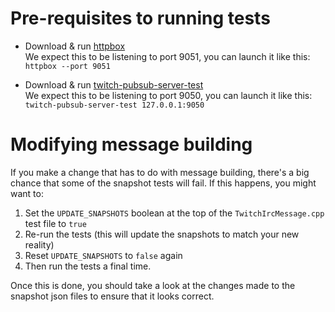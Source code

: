 # Pre-requisites to running tests

- Download & run [httpbox](https://github.com/Chatterino/httpbox/releases/latest)  
  We expect this to be listening to port 9051, you can launch it like this:  
  `httpbox --port 9051`

- Download & run [twitch-pubsub-server-test](https://github.com/Chatterino/twitch-pubsub-server-test/releases/latest)  
  We expect this to be listening to port 9050, you can launch it like this:
  `twitch-pubsub-server-test 127.0.0.1:9050`

# Modifying message building

If you make a change that has to do with message building, there's a big chance that some of the snapshot tests will fail.
If this happens, you might want to:

1. Set the `UPDATE_SNAPSHOTS` boolean at the top of the `TwitchIrcMessage.cpp` test file to `true`
1. Re-run the tests (this will update the snapshots to match your new reality)
1. Reset `UPDATE_SNAPSHOTS` to `false` again
1. Then run the tests a final time.

Once this is done, you should take a look at the changes made to the snapshot json files to ensure that it looks correct.
